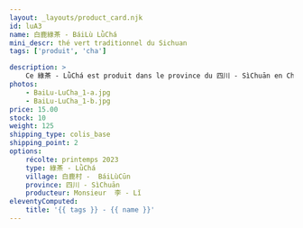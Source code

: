 ```yaml
---
layout: _layouts/product_card.njk
id: luA3
name: 白鹿綠茶 - BáiLù LǜChá
mini_descr: thé vert traditionnel du Sichuan
tags: ['produit', 'cha']

description: >
    Ce 綠茶 - LǜChá est produit dans le province du 四川 - SìChuān en Chine et plus exactement au village de 白鹿村 -  BáiLùCūn qui se trouve à environ 850 mètres d'altitude.<!--more--> Il ne couvre qu'une superficie de 5,8 kilomètres carrés et compte un peu plus de 1 300 habitants. Aucune industrie, son environnement est donc naturellement excellent et propice à la production agricole.
photos:
    - BaiLu-LuCha_1-a.jpg
    - BaiLu-LuCha_1-b.jpg
price: 15.00
stock: 10
weight: 125
shipping_type: colis_base
shipping_point: 2
options:
    récolte: printemps 2023
    type: 綠茶 - LǜChá
    village: 白鹿村 -  BáiLùCūn
    province: 四川 - SìChuān
    producteur: Monsieur  李 - Lǐ
eleventyComputed:
    title: '{{ tags }} - {{ name }}'
---
```

